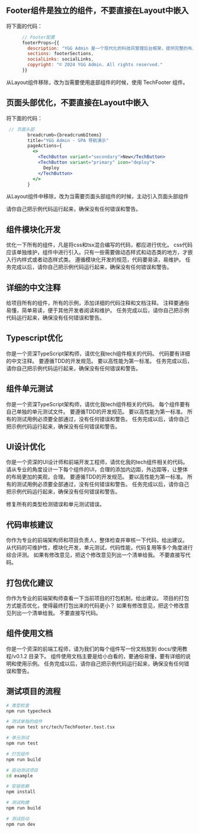 ## Footer组件是独立的组件，不要直接在Layout中嵌入

将下面的代码：
```jsx
      // Footer配置
      footerProps={{
        description: "YGG Admin 是一个现代化的科技风管理后台框架，提供完整的布局解决方案和组件库。",
        sections: footerSections,
        socialLinks: socialLinks,
        copyright: "© 2024 YGG Admin. All rights reserved."
      }}

```

从Layout组件移除，改为当需要使用底部组件的时候，使用 TechFooter 组件。


## 页面头部优化，不要直接在Layout中嵌入

将下面的代码：
```jsx
 // 页面头部
        breadcrumb={breadcrumbItems}
        title="YGG Admin - SPA 导航演示"
        pageActions={
          <>
            <TechButton variant="secondary">New</TechButton>
            <TechButton variant="primary" icon="deploy">
              Deploy
            </TechButton>
          </>
        }
```

从Layout组件中移除，改为当需要页面头部组件的时候，主动引入页面头部组件

请你自己把示例代码运行起来，确保没有任何错误和警告。

## 组件模块化开发
优化一下所有的组件，凡是将css和tsx混合编写的代码，都应进行优化。
css代码应该单独维护，组件中进行引入。只有一些需要做动态样式和动态类的地方，才嵌入行内样式或者动态样式类。
遵循模块化开发的规范，代码要易读，易维护。
任务完成以后，请你自己把示例代码运行起来，确保没有任何错误和警告。


## 详细的中文注释
给项目所有的组件，所有的示例，添加详细的代码注释和文档注释。
注释要通俗易懂，简单易读，便于其他开发者阅读和维护。
任务完成以后，请你自己把示例代码运行起来，确保没有任何错误和警告。

## Typescript优化
你是一个资深TypeScript架构师，请优化我tech组件相关的代码。
代码要有详细的中文注释。
要遵循TDD的开发规范。
要以高性能为第一标准。
任务完成以后，请你自己把示例代码运行起来，确保没有任何错误和警告。

## 组件单元测试
你是一个资深TypeScript架构师，请优化我tech组件相关的代码。
每个组件要有自己单独的单元测试文件。
要遵循TDD的开发规范。
要以高性能为第一标准。
所有的测试用例必须要全部通过，没有任何错误和警告。
任务完成以后，请你自己把示例代码运行起来，确保没有任何错误和警告。

## UI设计优化
你是一个资深的UI设计师和前端开发工程师，请优化我的tech组件相关的代码。
请从专业的角度设计一下每个组件的UI，合理的添加内边距，外边距等，让整体的布局更加的美观，合理。
要遵循TDD的开发规范。
要以高性能为第一标准。
所有的测试用例必须要全部通过，没有任何错误和警告。
任务完成以后，请你自己把示例代码运行起来，确保没有任何错误和警告。

修复所有的类型检测错误和单元测试错误。

## 代码审核建议
你作为专业的前端架构师和项目负责人，整体检查并审核一下代码，给出建议。
从代码的可维护性，模块化开发，单元测试，代码性能，代码复用等多个角度进行综合评测。
如果有修改意见，把这个修改意见列出一个清单给我。
不要直接写代码。

## 打包优化建议
你作为专业的前端架构师查看一下当前项目的打包机制，给出建议。
项目的打包方式能否优化，使得最终打包出来的代码更小？
如果有修改意见，把这个修改意见列出一个清单给我。
不要直接写代码。

## 组件使用文档
你是一个资深的前端工程师，请为我们的每个组件写一份文档放到 docs/使用教程/v0.1.2 目录下。
组件使用文档主要是给小白看的，要通俗易懂，要有详细的说明和使用示例。
任务完成以后，请你自己把示例代码运行起来，确保没有任何错误和警告。


## 测试项目的流程
```bash
# 类型检查
npm run typecheck

# 测试单独的组件
npm run test src/tech/TechFooter.test.tsx

# 单元测试
npm run test

# 打包组件
npm run build

# 启动测试项目
cd example

# 安装依赖
npm install

# 测试构建
npm run build

# 测试启动
npm run dev
```